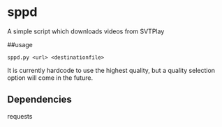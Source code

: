 # sppd
A simple script which downloads videos from SVTPlay

##usage

	sppd.py <url> <destinationfile>
	
It is currently hardcode to use the highest quality, but a quality selection option will come in the future.

## Dependencies
requests
